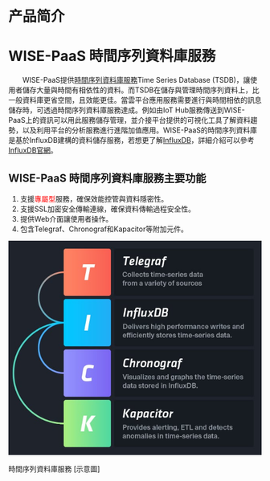 # 产品简介

# WISE-PaaS 時間序列資料庫服務

　　WISE-PaaS提供[時間序列資料庫服務](https://en.wikipedia.org/wiki/Temporal_database)Time Series Database (TSDB)，讓使用者儲存大量與時間有相依性的資料。而TSDB在儲存與管理時間序列資料上，比一般資料庫更省空間，且效能更佳。當雲平台應用服務需要進行與時間相依的訊息儲存時，可透過時間序列資料庫服務達成。例如由IoT Hub服務傳送到WISE-PaaS上的資訊可以用此服務儲存管理，並介接平台提供的可視化工具了解資料趨勢，以及利用平台的分析服務進行進階加值應用。WISE-PaaS的時間序列資料庫是基於InfluxDB建構的資料儲存服務，若想更了解[InfluxDB](https://zh.wikipedia.org/wiki/InfluxDB)，詳細介紹可以參考[InfluxDB官網](https://www.influxdata.com/)。

## WISE-PaaS 時間序列資料庫服務主要功能

1. 支援<span style="color:red;">專屬型</span>服務，確保效能控管與資料隱密性。
2. 支援SSL加密安全傳輸連線，確保資料傳輸過程安全性。
3. 提供Web介面讓使用者操作。
4. 包含Telegraf、Chronograf和Kapacitor等附加元件。

![時間序列資料庫服務 示意圖](../uploads/images/InfluxDB/InfluxDB.jpg)

<td align="center">時間序列資料庫服務 [示意圖</td>]
